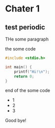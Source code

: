 # Chater 1
## test periodic

THe some paragraph


the some code
```c
#include <stdio.h>

int main() {
    printf("Hi!\n");
    return 0;
}
```
end of the some code

* 1
* 2
* 3 

Good bye!

